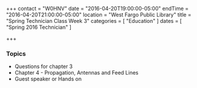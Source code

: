 +++
contact = "W0HNV"
date = "2016-04-20T19:00:00-05:00"
endTime = "2016-04-20T21:00:00-05:00"
location = "West Fargo Public Library"
title = "Spring Technician Class Week 3"
categories = [ "Education" ]
dates = [ "Spring 2016 Technician" ]

+++
### Topics

* Questions for chapter 3
* Chapter 4 - Propagation, Antennas and Feed Lines
* Guest speaker or Hands on
